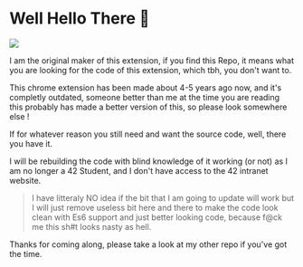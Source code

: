 # Well Hello There 👋

![](https://media1.tenor.com/images/a53e378bb32fdbcabd28565ae799cfd5/tenor.gif?itemid=15912640)

I am the original maker of this extension, if you find this Repo, it means what you are looking for the code of this extension, which tbh, you don't want to.

This chrome extension has been made about 4-5 years ago now, and it's completly outdated, someone better than me at the time you are reading this probably has made a better version of this, so please look somewhere else !

If for whatever reason you still need and want the source code, well, there you have it.

I will be rebuilding the code with blind knowledge of it working (or not) as I am no longer a 42 Student, and I don't have access to the 42 intranet website.

> I have litteraly NO idea if the bit that I am going to update will work but I will just remove useless bit here and there to make the code look clean with Es6 support and just better looking code, because f@ck me this sh#t looks nasty as hell.


Thanks for coming along, please take a look at my other repo if you've got the time. 

